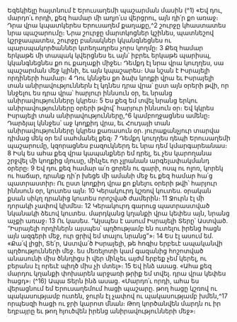 

Եզեկիելը հայտնում է Երուսաղեմի պաշարման մասին
(^1) «Եվ դու, մարդո՛ւ որդի, քեզ համար մի աղյո՛ւս վերցրու, այն դի՛ր քո առաջ։ Դրա վրա կպատկերես Երուսաղեմ
քաղաքը,^2 շուրջը կհաստատես նրա պաշարումը։ Նրա շուրջը մարտկոցներ կշինես, պատնեշով կշրջապատես, շուրջը
բանակներ կկանգնեցնես ու պարսպակործաններ կտեղադրես չորս կողմը։ 3 Քեզ համար երկաթե մի տապակ կվերցնես
եւ այն՝ իբրեւ երկաթե պարիսպ, կկանգնեցնես քո ու քաղաքի միջեւ։ Դեմքդ էլ նրա վրա կուղղես, սա պաշարման մեջ կլինի,
եւ այն կպաշարես։ Սա նշան է Իսրայելի որդիների համար։ 4 Դու կննջես քո ձախ կողքի վրա եւ Իսրայելի տան
անիրավություններն էլ կդնես դրա վրա՝ ըստ այն օրերի թվի, որ ննջելու ես դրա վրա՝ հարյուր իննսուն օր, եւ նրանց
անիրավությունները կկրես։ 5 Ես քեզ եմ տվել նրանց երկու անիրավությունները օրերի թվով՝ հարյուր իննսուն օր։ Եվ
կկրես Իսրայելի տան անիրավությունները,^6 կամբողջացնես ամենը։ Դարձյալ կննջես՝ աջ կողքիդ վրա, եւ Հուդայի տան
անիրավությունները կկրես քառասուն օր. յուրաքանչյուր տարվա դիմաց մեկ օր եմ սահմանել քեզ։ 7 Դեմքդ կուղղես
դեպի Երուսաղեմի պաշարումը, կզորացնես բազուկներդ եւ նրա դեմ կմարգարեանաս։ 8 Իսկ ես ահա քեզ վրա
կապանքներ եմ դրել, եւ չես կարողանա շրջվել մի կողքից մյուսը, մինչեւ որ չլրանան արգելափակմանդ օրերը։ 9 Եվ դու
քեզ համար ա՛ռ ցորեն ու գարի, ոսպ ու ոլոռ, կորեկ ու հաճար, դրանք դի՛ր խեցե մի ամանի մեջ եւ քեզ համար հա՛ց
պատրաստիր։ Ու ըստ կողքիդ վրա քո քնելու օրերի թվի՝ հարյուր իննսուն օր, կուտես այն։ 10 Կերակուրդ կշռով կուտես.
օրական քսան սիկղ դրանից կուտես որոշված ժամերին։ 11 Ջուրն էլ մի դորակի չափով կխմես։ 12 Կերակուրդ գարուց
պատրաստված նկանակի ձեւով կուտես. մարդկանց կղանքի վրա կեփես այն, նրանց աչքի առաջ։ 13 Ու կասես. “Այսպես
է ասում Իսրայելի Տերը՝ Աստված. “Իսրայելի որդիներն այսպես՝ պղծությամբ են ուտելու իրենց հացն այն ազգերի մեջ,
ուր ցրիվ եմ տալու նրանց”»։ 14 Ես էլ ասում եմ. «Քա՛վ լիցի, Տե՛ր, Աստվա՛ծ Իսրայելի, թե հոգիս երբեւէ ապականվի
պղծությունների մեջ. ես մեռելոտի կամ գազանից հոշոտված անասունի միս ծննդիցս ի վեր մինչեւ այժմ երբեք չեմ կերել,
ու բերանս էլ որեւէ պիղծ միս չի մտել»։ 15 Եվ ինձ ասաց. «Ահա քեզ մարդու կղանքի փոխարեն արջառի թրիք եմ տվել.
դրա վրա կեփես հացդ»։
(^16) Ապա Տերն ինձ ասաց. «Մարդո՛ւ որդի, ահա ես վերացնում եմ Երուսաղեմում հացի պաշարը. թող հացը կշռով ու
պակասությամբ ուտեն, ջուրն էլ չափով ու պակասությամբ խմեն,^17 որպեսզի հացի ու ջրի կարոտ մնան։ Թող
կործանվեն մարդն ու իր եղբայրը եւ թող հյուծվեն իրենց անիրավությունների մեջ»։
